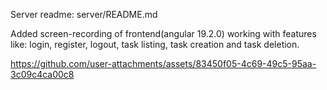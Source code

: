 Server readme: 
server/README.md

Added screen-recording of frontend(angular 19.2.0) working with features like: login, register, logout, task listing, task creation and task deletion.

https://github.com/user-attachments/assets/83450f05-4c69-49c5-95aa-3c09c4ca00c8

